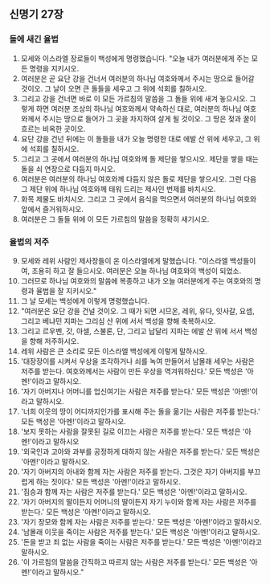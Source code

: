 ## 신명기 27장

### 돌에 새긴 율법
1. 모세와 이스라엘 장로들이 백성에게 명령했습니다. "오늘 내가 여러분에게 주는 모든 명령을 지키시오.
2. 여러분은 곧 요단 강을 건너서 여러분의 하나님 여호와께서 주시는 땅으로 들어갈 것이오. 그 날이 오면 큰 돌들을 세우고 그 위에 석회를 칠하시오.
3. 그리고 강을 건너면 바로 이 모든 가르침의 말씀을 그 돌들 위에 새겨 놓으시오. 그렇게 하면 여러분 조상의 하나님 여호와께서 약속하신 대로, 여러분의 하나님 여호와께서 주시는 땅으로 들어가 그 곳을 차지하여 살게 될 것이오. 그 땅은 젖과 꿀이 흐르는 비옥한 곳이오.
4. 요단 강을 건넌 뒤에는 이 돌들을 내가 오늘 명령한 대로 에발 산 위에 세우고, 그 위에 석회를 칠하시오.
5. 그리고 그 곳에서 여러분의 하나님 여호와께 돌 제단을 쌓으시오. 제단을 쌓을 때는 돌을 쇠 연장으로 다듬지 마시오.
6. 여러분은 여러분의 하나님 여호와께 다듬지 않은 돌로 제단을 쌓으시오. 그런 다음 그 제단 위에 하나님 여호와께 태워 드리는 제사인 번제를 바치시오.
7. 화목 제물도 바치시오. 그리고 그 곳에서 음식을 먹으면서 여러분의 하나님 여호와 앞에서 즐거워하시오.
8. 여러분은 그 돌들 위에 이 모든 가르침의 말씀을 정확히 새기시오.
### 율법의 저주
9. 모세와 레위 사람인 제사장들이 온 이스라엘에게 말했습니다. "이스라엘 백성들이여, 조용히 하고 잘 들으시오. 여러분은 오늘 하나님 여호와의 백성이 되었소.
10. 그러므로 하나님 여호와의 말씀에 복종하고 내가 오늘 여러분에게 주는 여호와의 명령과 율법을 잘 지키시오."
11. 그 날 모세는 백성에게 이렇게 명령했습니다.
12. "여러분은 요단 강을 건널 것이오. 그 때가 되면 시므온, 레위, 유다, 잇사갈, 요셉, 그리고 베냐민 지파는 그리심 산 위에 서서 백성을 향해 축복하시오.
13. 그리고 르우벤, 갓, 아셀, 스불론, 단, 그리고 납달리 지파는 에발 산 위에 서서 백성을 향해 저주하시오.
14. 레위 사람은 큰 소리로 모든 이스라엘 백성에게 이렇게 말하시오.
15. '대장장이를 시켜서 우상을 조각하거나 쇠를 녹여 만들어서 남몰래 세우는 사람은 저주를 받는다. 여호와께서는 사람이 만든 우상을 역겨워하신다.' 모든 백성은 '아멘!'이라고 말하시오.
16. '자기 아버지나 어머니를 업신여기는 사람은 저주를 받는다.' 모든 백성은 '아멘!'이라고 말하시오.
17. '너희 이웃의 땅이 어디까지인가를 표시해 주는 돌을 옮기는 사람은 저주를 받는다.' 모든 백성은 '아멘!'이라고 말하시오.
18. '보지 못하는 사람을 잘못된 길로 이끄는 사람은 저주를 받는다.' 모든 백성은 '아멘!'이라고 말하시오
19. '외국인과 고아와 과부를 공정하게 대하지 않는 사람은 저주를 받는다.' 모든 백성은 '아멘!'이라고 말하시오.
20. '자기 아버지의 아내와 함께 자는 사람은 저주를 받는다. 그것은 자기 아버지를 부끄럽게 하는 짓이다.' 모든 백성은 '아멘!'이라고 말하시오.
21. '짐승과 함께 자는 사람은 저주를 받는다.' 모든 백성은 '아멘!'이라고 말하시오.
22. '자기 아버지의 딸이든지 어머니의 딸이든지 자기 누이와 함께 자는 사람은 저주를 받는다.' 모든 백성은 '아멘!'이라고 말하시오.
23. '자기 장모와 함께 자는 사람은 저주를 받는다.' 모든 백성은 '아멘!'이라고 말하시오.
24. '남몰래 이웃을 죽이는 사람은 저주를 받는다.' 모든 백성은 '아멘!'이라고 말하시오.
25. '돈을 받고 죄 없는 사람을 죽이는 사람은 저주를 받는다.' 모든 백성은 '아멘!'이라고 말하시오.
26. '이 가르침의 말씀을 간직하고 따르지 않는 사람은 저주를 받는다.' 모든 백성은 '아멘!'이라고 말하시오."